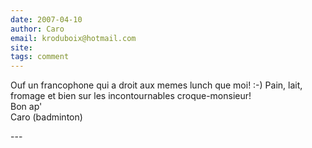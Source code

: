 ```yaml
---
date: 2007-04-10
author: Caro
email: kroduboix@hotmail.com
site: 
tags: comment
---
```


<p>Ouf un francophone qui a droit aux memes lunch que moi! :-)  Pain, lait, fromage et bien sur les incontournables croque-monsieur!<br />
Bon ap'<br />
Caro (badminton)</p>
---